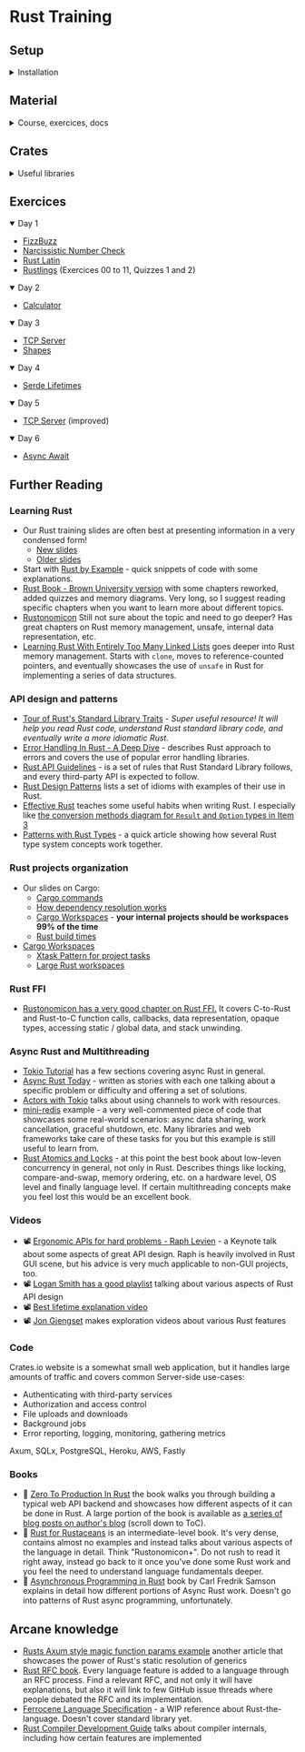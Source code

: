 # Rust Training

## Setup

<details>
<summary>Installation</summary>

### Rust

- [Install Rust](https://www.rust-lang.org/tools/install)

### Cargo

- [Install Cargo](https://doc.rust-lang.org/cargo/getting-started/installation.html)
- [Cargo Book](https://doc.rust-lang.org/cargo/index.html)
- [Cargo Commands](https://doc.rust-lang.org/cargo/commands/index.html)
- [Cargo Cheatsheet](https://cheats.rs/#cargo)

### VSCode Plugins

- [Rust Analyzer](https://marketplace.visualstudio.com/items?itemName=rust-lang.rust-analyzer) - Your 1 stop shop for all things Rust
- [Error Lens](https://marketplace.visualstudio.com/items?itemName=usernamehw.errorlens) - inline error hints
- [Crates](https://marketplace.visualstudio.com/items?itemName=serayuzgur.crates) - extra features for `Cargo.toml` files
- [CodeLLDB](https://marketplace.visualstudio.com/items?itemName=vadimcn.vscode-lldb) - C/C++ debugger with Rust support

</details>

## Material

<details>
<summary>Course, exercices, docs</summary>

### Course
- [Slides](https://listochkin.ngrok-free.app/slides/) / ([source](https://github.com/ferrous-systems/rust-training))
- [Exercises](https://github.com/ferrous-systems/rust-exercises)
- [Legacy slides](https://ferrous-systems.github.io/teaching-material/) / ([source](https://github.com/ferrous-systems/teaching-material))

### Tools
- [Rust Playground](https://play.rust-lang.org/)

### Exercices
- [Rustlings](https://github.com/rust-lang/rustlings)
- [Rust Quiz](https://dtolnay.github.io/rust-quiz) / ([source](https://github.com/dtolnay/rust-quiz))

### Docs
- [The Rust Standard Library Docs](https://doc.rust-lang.org/std/)
- [The Rust Book - Brown University Edition](https://rust-book.cs.brown.edu)
- [Rust by Example](https://doc.rust-lang.org/rust-by-example/)
- [Rust API Guidelines](https://rust-lang.github.io/api-guidelines/)
- [Rust Cheatsheet](https://cheats.rs/)
- [The Little Book of Rust Books](https://lborb.github.io/book/)
- [Lib.rs](https://lib.rs/)


</details>

## Crates

<details>
<summary>Useful libraries</summary>

- [anyhow](https://docs.rs/anyhow/latest/anyhow/) - application-level error handling
- [thiserror](https://docs.rs/thiserror/latest/thiserror/) - error development for libraries
- [log](https://crates.io/crates/log) - classical logging
- [tracing](https://crates.io/crates/tracing) - span-oriented & structured logging, suitable for concurrency
- [divan](https://crates.io/crates/divan) - statistics-driven microbenchmarking
- [serde](https://crates.io/crates/serde) - serialize/deserialize data to JSON and other formats
- [rayon](https://github.com/rayon-rs/rayon) - easy data parallelism
- [crossbeam](https://github.com/crossbeam-rs/crossbeam) - advanced concurrency primitives
- [itertools](https://docs.rs/itertools/latest/itertools/index.html) - more functions for iteration
- [tokio](https://tokio.rs) - async runtime and related libraries for Rust

</details>

## Exercices

<details open>
<summary>Day 1</summary>

- [FizzBuzz](src/fizzbuzz.rs)
- [Narcissistic Number Check](src/narcissistic_number_check.rs)
- [Rust Latin](src/rustlatin.rs)
- [Rustlings](https://github.com/slgeay/rustlings/tree/main/exercises) (Exercices 00 to 11, Quizzes 1 and 2)

</details>

<details open>
<summary>Day 2</summary>

- [Calculator](src/calculator.rs)

</details>

<details open>
<summary>Day 3</summary>

- [TCP Server](src/tcp_server.rs)
- [Shapes](src/shapes.rs)

</details>

<details open>
<summary>Day 4</summary>

- [Serde Lifetimes](src/serde_lifetimes.rs)

</details>

<details open>
<summary>Day 5</summary>

- [TCP Server](src/tcp_server.rs) (improved)

</details>

<details open>
<summary>Day 6</summary>

- [Async Await](src/async_await.rs)

</details>


## Further Reading

### Learning Rust

- Our Rust training slides are often best at presenting information in a very condensed form!
  - [New slides](https://github.com/ferrous-systems/rust-training/blob/main/training-slides/src/SUMMARY.md)
  - [Older slides](https://ferrous-systems.github.io/teaching-material/index.html)
- Start with [Rust by Example](https://doc.rust-lang.org/stable/rust-by-example/) - quick snippets of code with some explanations.
- [Rust Book - Brown University version](https://rust-book.cs.brown.edu) with some chapters reworked, added quizzes and memory diagrams. Very long, so I suggest reading specific chapters when you want to learn more about different topics.
- [Rustonomicon](https://doc.rust-lang.org/nomicon/) Still not sure about the topic and need to go deeper? Has great chapters on Rust memory management, unsafe, internal data representation, etc.
- [Learning Rust With Entirely Too Many Linked Lists](https://rust-unofficial.github.io/too-many-lists/) goes deeper into Rust memory management. Starts with `clone`, moves to reference-counted pointers, and eventually showcases the use of `unsafe` in Rust for implementing a series of data structures.

### API design and patterns

- [Tour of Rust's Standard Library Traits](https://github.com/pretzelhammer/rust-blog/blob/master/posts/tour-of-rusts-standard-library-traits.md) - *Super useful resource! It will help you read Rust code, understand Rust standard library code, and eventually write a more idiomatic Rust.*
- [Error Handling In Rust - A Deep Dive](https://www.lpalmieri.com/posts/error-handling-rust/) - describes Rust approach to errors and covers the use of popular error handling libraries.
- [Rust API Guidelines](https://rust-lang.github.io/api-guidelines/) - is a set of rules that Rust Standard Library follows, and every third-party API is expected to follow.
- [Rust Design Patterns](https://rust-unofficial.github.io/patterns/intro.html) lists a set of idioms with examples of their use in Rust.
- [Effective Rust](https://www.lurklurk.org/effective-rust/) teaches some useful habits when writing Rust. I especially like [the conversion methods diagram for `Result` and `Option` types in Item 3](https://www.lurklurk.org/effective-rust/transform.html)
- [Patterns with Rust Types](https://www.shuttle.rs/blog/2022/07/28/patterns-with-rust-types) - a quick article showing how several Rust type system concepts work together.

### Rust projects organization

- Our slides on Cargo:
  - [Cargo commands](https://github.com/ferrous-systems/rust-training/blob/main/training-slides/src/using-cargo.md)
  - [How dependency resolution works](https://github.com/ferrous-systems/rust-training/blob/main/training-slides/src/dependency-management.md)
  - [Cargo Workspaces](https://github.com/ferrous-systems/rust-training/blob/main/training-slides/src/cargo-workspaces.md) - **your internal projects should be workspaces 99% of the time**
  - [Rust build times](https://github.com/ferrous-systems/rust-training/blob/main/training-slides/src/rust-build-time.md)
- [Cargo Workspaces](https://doc.rust-lang.org/cargo/reference/workspaces.html)
  - [Xtask Pattern for project tasks](https://github.com/matklad/cargo-xtask)
  - [Large Rust workspaces](https://matklad.github.io/2021/08/22/large-rust-workspaces.html)

### Rust FFI

- [Rustonomicon has a very good chapter on Rust FFI.](https://doc.rust-lang.org/nomicon/ffi.html) It covers C-to-Rust and Rust-to-C function calls, callbacks, data representation, opaque types, accessing static / global data, and stack unwinding.

### Async Rust and Multithreading

- [Tokio Tutorial](https://tokio.rs/tokio/tutorial) has a few sections covering async Rust in general.
- [Async Rust Today](https://rust-lang.github.io/wg-async/vision/submitted_stories/status_quo.html) - written as stories with each one talking about a specific problem or difficulty and offering a set of solutions.
- [Actors with Tokio](https://ryhl.io/blog/actors-with-tokio/) talks about using channels to work with resources.
- [mini-redis](https://github.com/tokio-rs/mini-redis) example - a very well-commented piece of code that showcases some real-world scenarios: async data sharing, work cancellation, graceful shutdown, etc. Many libraries and web frameworks take care of these tasks for you but this example is still useful to learn from.
- [Rust Atomics and Locks](https://marabos.nl/atomics/) - at this point the best book about low-leven concurrency in general, not only in Rust. Describes things like locking, compare-and-swap, memory ordering, etc. on a hardware level, OS level and finally language level. If certain multithreading concepts make you feel lost this would be an excellent book.

### Videos

- 📽 [Ergonomic APIs for hard problems - Raph Levien](https://www.youtube.com/watch?v=Phk0C-kLlho) - a Keynote talk about some aspects of great API design. Raph is heavily involved in Rust GUI scene, but his advice is very much applicable to non-GUI projects, too.
- 📽 [Logan Smith has a good playlist](https://www.youtube.com/playlist?list=PLhjB8nmMLotIG0ik1RXjl0lfZcg9oxhMg) talking about various aspects of Rust API design
- 📽 [Best lifetime explanation video](https://www.youtube.com/watch?v=gRAVZv7V91Q)
- 📽 [Jon Gjengset](https://www.youtube.com/@jonhoo) makes exploration videos about various Rust features

### Code

Crates.io website is a somewhat small web application, but it handles large amounts of traffic and covers common Server-side use-cases:

- Authenticating with third-party services
- Authorization and access control
- File uploads and downloads
- Background jobs
- Error reporting, logging, monitoring, gathering metrics

Axum, SQLx, PostgreSQL, Heroku, AWS, Fastly

### Books

- 📖 [Zero To Production In Rust](https://www.zero2prod.com/) the book walks you through building a typical web API backend and showcases how different aspects of it can be done in Rust. A large portion of the book is available as [a series of blog posts on author's blog](https://www.lpalmieri.com/posts/2020-05-24-zero-to-production-0-foreword/) (scroll down to ToC).
- 📖 [Rust for Rustaceans](https://rust-for-rustaceans.com) is an intermediate-level book. It's very dense, contains almost no examples and instead talks about various aspects of the language in detail. Think "Rustonomicon+". Do not rush to read it right away, instead go back to it once you've done some Rust work and you feel the need to understand language fundamentals deeper.
- 📖 [Asynchronous Programming in Rust](https://www.packtpub.com/product/asynchronous-programming-in-rust/9781805128137) book by Carl Fredrik Samson explains in detail how different portions of Async Rust work. Doesn't go into patterns of Rust async programming, unfortunately.

## Arcane knowledge

- [Rusts Axum style magic function params example](https://github.com/alexpusch/rust-magic-function-params) another article that showcases the power of Rust's static resolution of generics
- [Rust RFC book](https://rust-lang.github.io/rfcs/). Every language feature is added to a language through an RFC process. Find a relevant RFC, and not only it will have explanations, but also it will link to few GitHub issue threads where people debated the RFC and its implementation.
- [Ferrocene Language Specification](https://spec.ferrocene.dev/index.html) - a WIP reference about Rust-the-language. Doesn't cover standard library yet.
- [Rust Compiler Development Guide](https://rustc-dev-guide.rust-lang.org/getting-started.html) talks about compiler internals, including how certain features are implemented